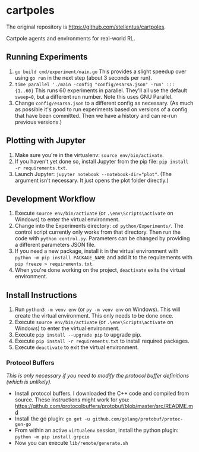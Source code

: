# cartpoles

The original repository is https://github.com/stellentus/cartpoles.

Cartpole agents and environments for real-world RL.

## Running Experiments

1. `go build cmd/experiment/main.go` This provides a slight speedup over using `go run` in the next step (about 3 seconds per run).
2. `time parallel './main -config "config/esarsa.json" -run' ::: {1..60}` This runs 60 experiments in parallel. They'll all use the default `sweep=0`, but a different run number. Note this uses GNU Parallel.
3. Change `config/esarsa.json` to a different config as necessary. (As much as possible it's good to run experiments based on versions of a config that have been committed. Then we have a history and can re-run previous versions.)

## Plotting with Jupyter

1. Make sure you're in the virtualenv: `source env/bin/activate`.
2. If you haven't yet done so, install Jupyter from the pip file: `pip install -r requirements.txt`.
3. Launch Jupyter: `jupyter notebook --notebook-dir="plot"`. (The argument isn't necessary. It just opens the plot folder directly.)

## Development Workflow

1. Execute `source env/bin/activate` (or `.\env\Scripts\activate` on Windows) to enter the virtual environment.
2. Change into the Experiments directory: `cd python/Experiments/`. The control script currently only works from that directory. Then run the code with `python control.py`. Parameters can be changed by providing a different parameters JSON file.
3. If you need a new package, install it in the virtual environment with `python -m pip install PACKAGE_NAME` and add it to the requirements with `pip freeze > requirements.txt`.
4. When you're done working on the project, `deactivate` exits the virtual environment.

## Install Instructions

1. Run `python3 -m venv env` (or `py -m venv env` on Windows). This will create the virtual environment. This only needs to be done once.
2. Execute `source env/bin/activate` (or `.\env\Scripts\activate` on Windows) to enter the virtual environment.
3. Execute `pip install --upgrade pip` to upgrade pip.
3. Execute `pip install -r requirements.txt` to install required packages.
4. Execute `deactivate` to exit the virtual environment.

### Protocol Buffers

*This is only necessary if you need to modify the protocol buffer definitions (which is unlikely).*

* Install protocol buffers. I downloaded the C++ code and compiled from source. These instructions might work for you: https://github.com/protocolbuffers/protobuf/blob/master/src/README.md
* Install the go plugin: `go get -u github.com/golang/protobuf/protoc-gen-go`
* From within an active `virtualenv` session, install the python plugin: `python -m pip install grpcio`
* Now you can execute `lib/remote/generate.sh`
